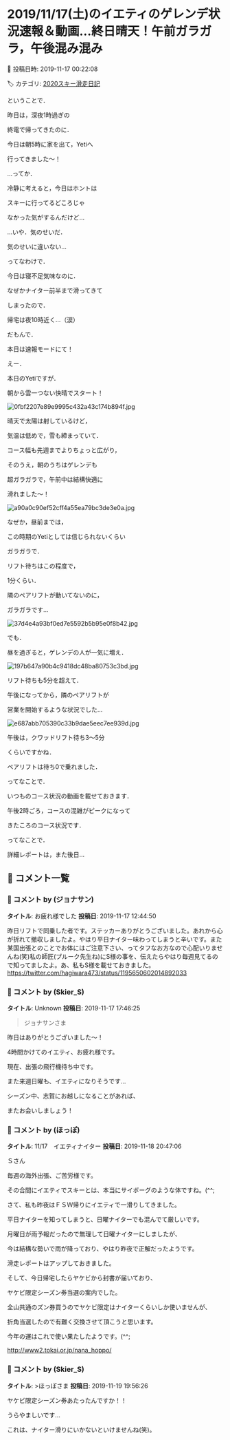 # 2019/11/17(土)のイエティのゲレンデ状況速報＆動画…終日晴天！午前ガラガラ，午後混み混み

📅 投稿日時: 2019-11-17 00:22:08

🏷️ カテゴリ: [2020スキー滑走日記](c282e9230de179e245c7334eabeb0a3b3.md)

ということで．


昨日は，深夜1時過ぎの


終電で帰ってきたのに．


今日は朝5時に家を出て，Yetiへ


行ってきました～！





…ってか．


冷静に考えると，今日はホントは


スキーに行ってるどころじゃ


なかった気がするんだけど…


…いや．気のせいだ．


気のせいに違いない…





ってなわけで．


今日は寝不足気味なのに．


なぜかナイター前半まで滑ってきて


しまったので．


帰宅は夜10時近く…（涙）


だもんで．


本日は速報モードにて！





えー．


本日のYetiですが．


朝から雲一つない快晴でスタート！




![0fbf2207e89e9995c432a43c174b894f.jpg](images/0fbf2207e89e9995c432a43c174b894f.jpg)







晴天で太陽は射しているけど，


気温は低めで，雪も締まっていて．


コース幅も先週までよりちょっと広がり，


そのうえ，朝のうちはゲレンデも


超ガラガラで，午前中は結構快適に


滑れました～！




![a90a0c90ef52cff4a55ea79bc3de3e0a.jpg](images/a90a0c90ef52cff4a55ea79bc3de3e0a.jpg)




なぜか，昼前までは，


この時期のYetiとしては信じられないくらい


ガラガラで．


リフト待ちはこの程度で，


1分くらい．


隣のペアリフトが動いてないのに，


ガラガラです…




![37d4e4a93bf0ed7e5592b5b95e0f8b42.jpg](images/37d4e4a93bf0ed7e5592b5b95e0f8b42.jpg)







でも．


昼を過ぎると，ゲレンデの人が一気に増え．




![197b647a90b4c9418dc48ba80753c3bd.jpg](images/197b647a90b4c9418dc48ba80753c3bd.jpg)




リフト待ちも5分を超えて．


午後になってから，隣のペアリフトが


営業を開始するような状況でした…




![e687abb705390c33b9dae5eec7ee939d.jpg](images/e687abb705390c33b9dae5eec7ee939d.jpg)




午後は，クワッドリフト待ち3～5分


くらいですかね．


ペアリフトは待ち0で乗れました．





ってなことで．


いつものコース状況の動画を載せておきます．


午後2時ごろ，コースの混雑がピークになって


きたころのコース状況です．








ってなことで．


詳細レポートは，また後日…

## 💬 コメント一覧

### 💬 コメント by (ジョナサン)
**タイトル**: お疲れ様でした
**投稿日**: 2019-11-17 12:44:50

昨日リフトで同乗した者です。ステッカーありがとうございました。あれから心が折れて撤収しましたよ。やはり平日ナイター味わってしまうと辛いです。また某国出張とのことでお体にはご注意下さい、ってタフなお方なので心配いりませんね(笑)私の師匠(プルーク先生ね)にS様の事を、伝えたらやはり毎週見てるので知ってましたよ。あ、私もS様を載せておきました。https://twitter.com/hagiwara473/status/1195650602014892033

### 💬 コメント by (Skier_S)
**タイトル**: Unknown
**投稿日**: 2019-11-17 17:46:25

>ジョナサンさま



昨日はありがとうございました～！

4時間かけてのイエティ、お疲れ様です。

現在、出張の飛行機待ち中です。

また来週日曜も、イエティになりそうです…

シーズン中、志賀にお越しになることがあれば、

またお会いしましょう！

### 💬 コメント by (ほっぽ)
**タイトル**: 11/17　イエティナイター
**投稿日**: 2019-11-18 20:47:06

Ｓさん



毎週の海外出張、ご苦労様です。

その合間にイエティでスキーとは、本当にサイボーグのような体ですね。(^^;



さて、私も昨夜はＦＳＷ帰りにイエティで一滑りしてきました。

平日ナイターを知ってしまうと、日曜ナイターでも混んでて厳しいです。

月曜日が雨予報だったので無理して日曜ナイターにしましたが、

今は結構な勢いで雨が降っており、やはり昨夜で正解だったようです。



滑走レポートはアップしておきました。



そして、今日帰宅したらヤケビから封書が届いており、

ヤケビ限定シーズン券当選の案内でした。



全山共通のズン券買うのでヤケビ限定はナイターくらいしか使いませんが、

折角当選したので有難く交換させて頂こうと思います。

今年の運はこれで使い果たしたようです。(^^;



http://www2.tokai.or.jp/nana_hoppo/

### 💬 コメント by (Skier_S)
**タイトル**: >ほっぽさま
**投稿日**: 2019-11-19 19:56:26

ヤケビ限定シーズン券あたったんですか！！

うらやましいです…

これは、ナイター滑りにいかないといけませんね(笑)。

